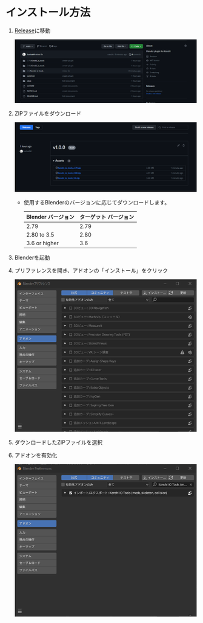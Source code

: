 # インストール方法

1. [Release](https://github.com/Lucius64/kenshi_io_tools/releases)に移動

    ![installing_1](image/installing_1.png)

1. ZIPファイルをダウンロード

    ![installing_1](image/installing_2.png)
    - 使用するBlenderのバージョンに応じてダウンロードします。

        | Blender バージョン | ターゲット バージョン |
        | --- | --------- |
        | 2.79 | 2.79 |
        | 2.80 to 3.5 | 2.80 |
        | 3.6 or higher  | 3.6 |

1. Blenderを起動
1. プリファレンスを開き、アドオンの「インストール」をクリック

    ![installing_1](image/installing_3-ja.png)

1. ダウンロードしたZIPファイルを選択

1. アドオンを有効化

    ![installing_1](image/installing_5-ja.png)

